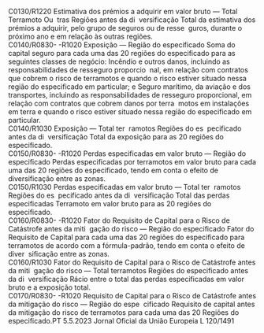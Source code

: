  
C0130/R1220  Estimativa dos prémios a 
adquirir em valor bruto 
— Total Terramoto Ou ­
tras Regiões antes da di ­
versificação  Total da estimativa dos prémios a adquirir, pelo grupo de seguros ou de resse ­
guros, durante o próximo ano e em relação às outras regiões.  
C0140/R0830- 
-R1020  Exposição — Região do 
especificado  Soma do capital seguro para cada uma das 20 regiões do especificado para as 
seguintes classes de negócio: 
Incêndio e outros danos, incluindo as responsabilidades de resseguro proporcio ­
nal, em relação com contratos que cobrem o risco de terramotos e quando o risco 
estiver situado nessa região do especificado em particular; e 
Seguro marítimo, da aviação e dos transportes, incluindo as responsabilidades de 
resseguro proporcional, em relação com contratos que cobrem danos por terra ­
motos em instalações em terra e quando o risco estiver situado nessa região do 
especificado em particular.  
C0140/R1030  Exposição — Total ter ­
ramotos Regiões do es ­
pecificado antes da di ­
versificação  Total da exposição para as 20 regiões do especificado.  
C0150/R0830- 
-R1020  Perdas especificadas em 
valor bruto — Região do 
especificado  Perdas especificadas por terramotos em valor bruto para cada uma das 20 regiões 
do especificado, tendo em conta o efeito de diversificação entre as zonas.  
C0150/R1030  Perdas especificadas em 
valor bruto — Total ter ­
ramotos Regiões do es ­
pecificado antes da di ­
versificação  Total das perdas especificadas Terramoto em valor bruto para as 20 regiões do 
especificado.  
C0160/R0830- 
-R1020  Fator do Requisito de 
Capital para o Risco de 
Catástrofe antes da miti ­
gação do risco — Região 
do especificado  Fator do Requisito de Capital para cada uma das 20 regiões do especificado para 
terramotos de acordo com a fórmula-padrão, tendo em conta o efeito de diver ­
sificação entre as zonas.  
C0160/R1030  Fator do Requisito de 
Capital para o Risco de 
Catástrofe antes da miti ­
gação do risco — Total 
terramotos Regiões do 
especificado antes da di ­
versificação  Rácio entre o total das perdas especificadas em valor bruto e a exposição total.  
C0170/R0830- 
-R1020  Requisito de Capital para 
o Risco de Catástrofe 
antes da mitigação do 
risco — Região do espe ­
cificado  Requisito de capital antes da mitigação do risco de terramotos para cada uma das 
20 Regiões do especificado.PT  5.5.2023 Jornal Oficial da União Europeia L 120/1491